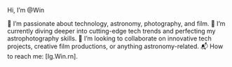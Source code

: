  Hi, I’m @Win

🚀 I’m passionate about technology, astronomy, photography, and film.
🔭 I’m currently diving deeper into cutting-edge tech trends and perfecting my astrophotography skills.
🤝 I’m looking to collaborate on innovative tech projects, creative film productions, or anything astronomy-related.
📬 How to reach me: [Ig.Win.rn].

<!---

--->
